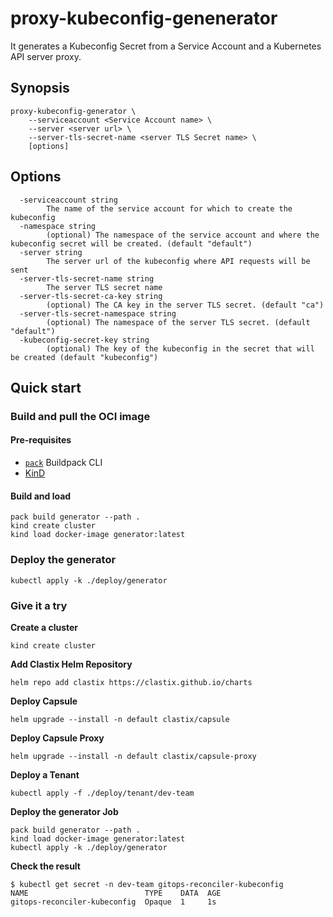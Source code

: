 # proxy-kubeconfig-genenerator

It generates a Kubeconfig Secret from a Service Account and a Kubernetes API server proxy.

## Synopsis

```
proxy-kubeconfig-generator \
    --serviceaccount <Service Account name> \
    --server <server url> \
    --server-tls-secret-name <server TLS Secret name> \
    [options]
```

## Options

```
  -serviceaccount string
    	The name of the service account for which to create the kubeconfig
  -namespace string
    	(optional) The namespace of the service account and where the kubeconfig secret will be created. (default "default")
  -server string
    	The server url of the kubeconfig where API requests will be sent
  -server-tls-secret-name string
    	The server TLS secret name
  -server-tls-secret-ca-key string
    	(optional) The CA key in the server TLS secret. (default "ca")
  -server-tls-secret-namespace string
    	(optional) The namespace of the server TLS secret. (default "default")
  -kubeconfig-secret-key string
    	(optional) The key of the kubeconfig in the secret that will be created (default "kubeconfig")
```


## Quick start

### Build and pull the OCI image

#### Pre-requisites
- [`pack`](https://github.com/buildpacks/pack) Buildpack CLI
- [KinD](https://kind.sigs.k8s.io)

#### Build and load

```
pack build generator --path .
kind create cluster
kind load docker-image generator:latest
```

### Deploy the generator

```
kubectl apply -k ./deploy/generator
```

### Give it a try

**Create a cluster**
```
kind create cluster
```

**Add Clastix Helm Repository**
```
helm repo add clastix https://clastix.github.io/charts
```

**Deploy Capsule**
```
helm upgrade --install -n default clastix/capsule
```

**Deploy Capsule Proxy**
```
helm upgrade --install -n default clastix/capsule-proxy
```

**Deploy a Tenant**
```
kubectl apply -f ./deploy/tenant/dev-team
```

**Deploy the generator Job**
```
pack build generator --path .
kind load docker-image generator:latest
kubectl apply -k ./deploy/generator
```

**Check the result**
```
$ kubectl get secret -n dev-team gitops-reconciler-kubeconfig
NAME                          TYPE    DATA  AGE
gitops-reconciler-kubeconfig  Opaque  1     1s
```
